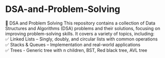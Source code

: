 # DSA-and-Problem-Solving
📌 DSA and Problem Solving
This repository contains a collection of Data Structures and Algorithms (DSA) problems and their solutions, focusing on improving problem-solving skills. It covers a variety of topics, including: <br>
✅ Linked Lists – Singly, doubly, and circular lists with common operations<br>
✅ Stacks & Queues – Implementation and real-world applications <br>
✅ Trees - Generic tree with n children, BST, Red black tree, AVL tree

